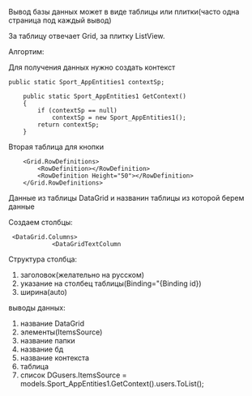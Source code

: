 Вывод базы данных может в виде таблицы или плитки(часто одна страница под каждый вывод)

За таблицу отвечает Grid, за плитку ListView.

Алгортим:

Для получения данных нужно создать контекст

    public static Sport_AppEntities1 contextSp;

        public static Sport_AppEntities1 GetContext()
        {
            if (contextSp == null)
                contextSp = new Sport_AppEntities1();
            return contextSp;
        }
  Вторая таблица для кнопки
  
        <Grid.RowDefinitions>
            <RowDefinition></RowDefinition>
            <RowDefinition Height="50"></RowDefinition>
        </Grid.RowDefinitions>

 Данные из таблицы DataGrid и названин таблицы из которой берем данные 

 Создаем столбцы:
 
     <DataGrid.Columns>
                <DataGridTextColumn

Структура столбца:
1. заголовок(желательно на русском)
2. указание на столбец таблицы(Binding="{Binding id})
3. ширина(auto)

выводы данных:
1. название DataGrid
2. элементы(ItemsSource)
3. название папки
4. название бд
5. название контекста
6. таблица
7. список
DGusers.ItemsSource = models.Sport_AppEntities1.GetContext().users.ToList();
